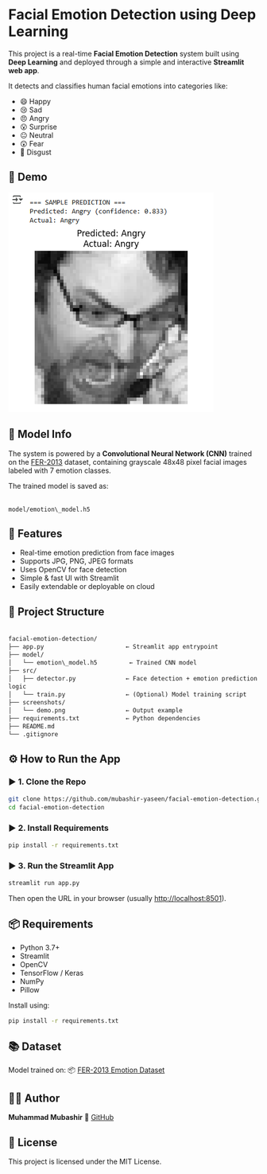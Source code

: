 # Facial Emotion Detection using Deep Learning

This project is a real-time **Facial Emotion Detection** system built using **Deep Learning** and deployed through a simple and interactive **Streamlit web app**.

It detects and classifies human facial emotions into categories like:
- 😄 Happy
- 😢 Sad
- 😠 Angry
- 😮 Surprise
- 😐 Neutral
- 😲 Fear
- 🤢 Disgust


## 🚀 Demo

![Demo](screenshots/demo.png)


## 🧠 Model Info

The system is powered by a **Convolutional Neural Network (CNN)** trained on the [FER-2013](https://www.kaggle.com/datasets/msambare/fer2013) dataset, containing grayscale 48x48 pixel facial images labeled with 7 emotion classes.

The trained model is saved as:  
```

model/emotion\_model.h5

```


## 🧾 Features

- Real-time emotion prediction from face images
- Supports JPG, PNG, JPEG formats
- Uses OpenCV for face detection
- Simple & fast UI with Streamlit
- Easily extendable or deployable on cloud


## 📁 Project Structure

```

facial-emotion-detection/
├── app.py                       ← Streamlit app entrypoint
├── model/
│   └── emotion\_model.h5         ← Trained CNN model
├── src/
│   ├── detector.py              ← Face detection + emotion prediction logic
│   └── train.py                 ← (Optional) Model training script
├── screenshots/
│   └── demo.png                 ← Output example
├── requirements.txt             ← Python dependencies
├── README.md
└── .gitignore

````


## ⚙️ How to Run the App

### ▶️ 1. Clone the Repo
```bash
git clone https://github.com/mubashir-yaseen/facial-emotion-detection.git
cd facial-emotion-detection
````

### ▶️ 2. Install Requirements

```bash
pip install -r requirements.txt
```

### ▶️ 3. Run the Streamlit App

```bash
streamlit run app.py
```

Then open the URL in your browser (usually [http://localhost:8501](http://localhost:8501)).


## 📦 Requirements

* Python 3.7+
* Streamlit
* OpenCV
* TensorFlow / Keras
* NumPy
* Pillow

Install using:

```bash
pip install -r requirements.txt
```


## 📚 Dataset

Model trained on:
📦 [FER-2013 Emotion Dataset](https://www.kaggle.com/datasets/msambare/fer2013)


## 🙋‍♂️ Author

**Muhammad Mubashir**
🔗 [GitHub](https://github.com/mubashir-yaseen)


## 📄 License

This project is licensed under the MIT License.

```
